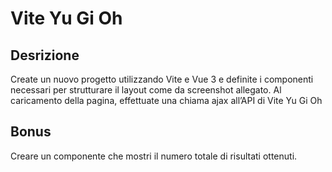 # Vite Yu Gi Oh

## Desrizione

Create un nuovo progetto utilizzando Vite e Vue 3 e definite i componenti necessari per strutturare il layout come da screenshot allegato.
Al caricamento della pagina, effettuate una chiama ajax all’API di Vite Yu Gi Oh

## Bonus

Creare un componente che mostri il numero totale di risultati ottenuti.
